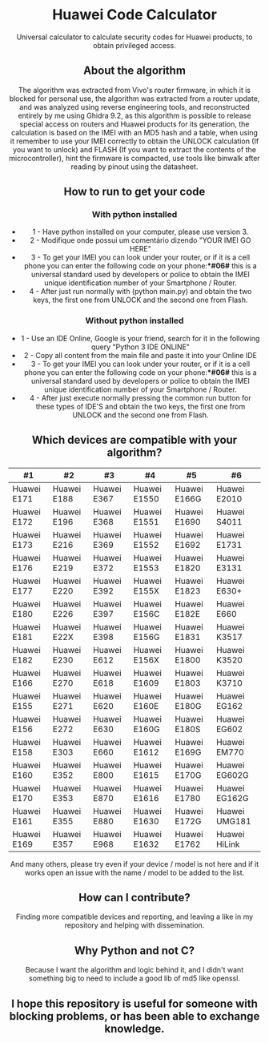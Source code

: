 <h1 align="center"> Huawei Code Calculator </h1>
<p align="center">
Universal calculator to calculate security codes for Huawei products, to obtain privileged access.
</p>

<h2 align="center">About the algorithm</h2>
<p align="center">
The algorithm was extracted from Vivo's router firmware, in which it is blocked for personal use, the algorithm was extracted from a router update, and was analyzed using reverse engineering tools, and reconstructed entirely by me using Ghidra 9.2, as this algorithm is possible to release special access on routers and Huawei products for its generation, the calculation is based on the IMEI with an MD5 hash and a table, when using it remember to use your IMEI correctly to obtain the UNLOCK calculation (If you want to unlock) and FLASH (If you want to extract the contents of the microcontroller), hint the firmware is compacted, use tools like binwalk after reading by pinout using the datasheet.
</p>

<h2 align="center">How to run to get your code</h2>
<h3 align="center">With python installed</h3>
<ul align="center">
    <li>1 - Have python installed on your computer, please use version 3.</li>
    <li>2 - Modifique onde possui um comentário dizendo "YOUR IMEI GO HERE"</li>
    <li>3 - To get your IMEI you can look under your router, or if it is a cell phone you can enter the following code on your phone:<strong>*#06#</strong> this is a universal standard used by developers or police to obtain the IMEI unique identification number of your Smartphone / Router.</li>
    <li>4 - After just run normally with (python main.py) and obtain the two keys, the first one from UNLOCK and the second one from Flash.</li>
</ul>
<h3 align="center">Without python installed</h3>
<ul align="center">
    <li>1 - Use an IDE Online, Google is your friend, search for it in the following query "Python 3 IDE ONLINE"</li>
    <li>2 - Copy all content from the main file and paste it into your Online IDE</li>
    <li>3 - To get your IMEI you can look under your router, or if it is a cell phone you can enter the following code on your phone:<strong>*#06#</strong> this is a universal standard used by developers or police to obtain the IMEI unique identification number of your Smartphone / Router.</li>
    <li>4 - After just execute normally pressing the common run button for these types of IDE'S and obtain the two keys, the first one from UNLOCK and the second one from Flash.</li>
</ul>
<h2 align="center">Which devices are compatible with your algorithm?</h2>

| #1  | #2  | #3  | #4  | #5  | #6  |
| ------------ | ------------ | ------------ | ------------ | ------------ | ------------ |
|  Huawei E171 | Huawei E188  | Huawei E367  | Huawei E1550  |  Huawei E166G |  Huawei E2010 |
| Huawei E172  |  Huawei E196 | Huawei E368  |  Huawei E1551 | Huawei E1690  |  Huawei S4011 |
| Huawei E173  |  Huawei E216 | Huawei E369  | Huawei E1552  | Huawei E1692  | Huawei E1731  |
|  Huawei E176 | Huawei E219  | Huawei E372  | Huawei E1553  | Huawei E1820  | Huawei E3131  |
|  Huawei E177 |  Huawei E220 | Huawei E392  |  Huawei E155X | Huawei E1823  | Huawei E630+  |
| Huawei E180  |  Huawei E226 | Huawei E397  |  Huawei E156C |  Huawei E182E | Huawei E660  |
| Huawei E181  |  Huawei E22X | Huawei E398  | Huawei E156G  | Huawei E1831  | Huawei K3517  |
| Huawei E182  | Huawei E230  | Huawei E612  | Huawei E156X  |  Huawei E1800 |  Huawei K3520 |
|  Huawei E166 | Huawei E270  |  Huawei E618 | Huawei E1609  | Huawei E1803  |  Huawei K3710 |
|  Huawei E155 | Huawei E271  |  Huawei E620 | Huawei E160E  |  Huawei E180G | Huawei EG162  |
| Huawei E156  | Huawei E272  | Huawei E630  | Huawei E160G  | Huawei E180S  |  Huawei EG602 |
| Huawei E158  | Huawei E303  |  Huawei E660 | Huawei E1612  | Huawei E169G  | Huawei EM770  |
|  Huawei E160 |  Huawei E352 | Huawei E800  | Huawei E1615  | Huawei E170G  | Huawei EG602G  |
|  Huawei E170 | Huawei E353  | Huawei E870  | Huawei E1616  |  Huawei E1780 | Huawei EG162G  |
| Huawei E161  | Huawei E355  |  Huawei E880 |  Huawei E1630 | Huawei E172G  | Huawei UMG181  |
|  Huawei E169 | Huawei E357  |  Huawei E968 |  Huawei E1632 | Huawei E1762  | Huawei HiLink  |
<p align="center">
And many others, please try even if your device / model is not here and if it works open an issue with the name / model to be added to the list.
</p>

<h2 align="center"> How can I contribute?</h2>
<p align="center">Finding more compatible devices and reporting, and leaving a like in my repository and helping with dissemination.</p>

<h2 align="center">Why Python and not C?</h2>
<p align="center">Because I want the algorithm and logic behind it, and I didn't want something big to need to include a good lib of md5 like openssl.</p>

<h2 align="center">I hope this repository is useful for someone with blocking problems, or has been able to exchange knowledge.</h2>

